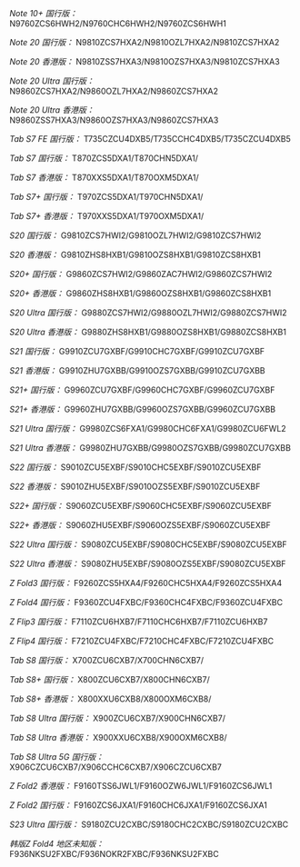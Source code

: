 *Note 10+ 国行版：*
N9760ZCS6HWH2/N9760CHC6HWH2/N9760ZCS6HWH1

*Note 20 国行版：*
N9810ZCS7HXA2/N9810OZL7HXA2/N9810ZCS7HXA2

*Note 20 香港版：*
N9810ZSS7HXA3/N9810OZS7HXA3/N9810ZCS7HXA3

*Note 20 Ultra 国行版：*
N9860ZCS7HXA2/N9860OZL7HXA2/N9860ZCS7HXA2

*Note 20 Ultra 香港版：*
N9860ZSS7HXA3/N9860OZS7HXA3/N9860ZCS7HXA3

*Tab S7 FE 国行版：*
T735CZCU4DXB5/T735CCHC4DXB5/T735CZCU4DXB5

*Tab S7 国行版：*
T870ZCS5DXA1/T870CHN5DXA1/

*Tab S7 香港版：*
T870XXS5DXA1/T870OXM5DXA1/

*Tab S7+ 国行版：*
T970ZCS5DXA1/T970CHN5DXA1/

*Tab S7+ 香港版：*
T970XXS5DXA1/T970OXM5DXA1/

*S20 国行版：*
G9810ZCS7HWI2/G9810OZL7HWI2/G9810ZCS7HWI2

*S20 香港版：*
G9810ZHS8HXB1/G9810OZS8HXB1/G9810ZCS8HXB1

*S20+ 国行版：*
G9860ZCS7HWI2/G9860ZAC7HWI2/G9860ZCS7HWI2

*S20+ 香港版：*
G9860ZHS8HXB1/G9860OZS8HXB1/G9860ZCS8HXB1

*S20 Ultra 国行版：*
G9880ZCS7HWI2/G9880OZL7HWI2/G9880ZCS7HWI2

*S20 Ultra 香港版：*
G9880ZHS8HXB1/G9880OZS8HXB1/G9880ZCS8HXB1

*S21 国行版：*
G9910ZCU7GXBF/G9910CHC7GXBF/G9910ZCU7GXBF

*S21 香港版：*
G9910ZHU7GXBB/G9910OZS7GXBB/G9910ZCU7GXBB

*S21+ 国行版：*
G9960ZCU7GXBF/G9960CHC7GXBF/G9960ZCU7GXBF

*S21+ 香港版：*
G9960ZHU7GXBB/G9960OZS7GXBB/G9960ZCU7GXBB

*S21 Ultra 国行版：*
G9980ZCS6FXA1/G9980CHC6FXA1/G9980ZCU6FWL2

*S21 Ultra 香港版：*
G9980ZHU7GXBB/G9980OZS7GXBB/G9980ZCU7GXBB

*S22 国行版：*
S9010ZCU5EXBF/S9010CHC5EXBF/S9010ZCU5EXBF

*S22 香港版：*
S9010ZHU5EXBF/S9010OZS5EXBF/S9010ZCU5EXBF

*S22+ 国行版：*
S9060ZCU5EXBF/S9060CHC5EXBF/S9060ZCU5EXBF

*S22+ 香港版：*
S9060ZHU5EXBF/S9060OZS5EXBF/S9060ZCU5EXBF

*S22 Ultra 国行版：*
S9080ZCU5EXBF/S9080CHC5EXBF/S9080ZCU5EXBF

*S22 Ultra 香港版：*
S9080ZHU5EXBF/S9080OZS5EXBF/S9080ZCU5EXBF

*Z Fold3 国行版：*
F9260ZCS5HXA4/F9260CHC5HXA4/F9260ZCS5HXA4

*Z Fold4 国行版：*
F9360ZCU4FXBC/F9360CHC4FXBC/F9360ZCU4FXBC

*Z Flip3 国行版：*
F7110ZCU6HXB7/F7110CHC6HXB7/F7110ZCU6HXB7

*Z Flip4 国行版：*
F7210ZCU4FXBC/F7210CHC4FXBC/F7210ZCU4FXBC

*Tab S8 国行版：*
X700ZCU6CXB7/X700CHN6CXB7/

*Tab S8+ 国行版：*
X800ZCU6CXB7/X800CHN6CXB7/

*Tab S8+ 香港版：*
X800XXU6CXB8/X800OXM6CXB8/

*Tab S8 Ultra 国行版：*
X900ZCU6CXB7/X900CHN6CXB7/

*Tab S8 Ultra 香港版：*
X900XXU6CXB8/X900OXM6CXB8/

*Tab S8 Ultra 5G 国行版：*
X906CZCU6CXB7/X906CCHC6CXB7/X906CZCU6CXB7

*Z Fold2 香港版：*
F9160TSS6JWL1/F9160OZW6JWL1/F9160ZCS6JWL1

*Z Fold2 国行版：*
F9160ZCS6JXA1/F9160CHC6JXA1/F9160ZCS6JXA1

*S23 Ultra 国行版：*
S9180ZCU2CXBC/S9180CHC2CXBC/S9180ZCU2CXBC

*韩版Z Fold4 地区未知版：*
F936NKSU2FXBC/F936NOKR2FXBC/F936NKSU2FXBC

